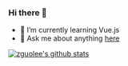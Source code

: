 ### Hi there 👋

<!--
**zguolee/zguolee** is a ✨ _special_ ✨ repository because its `README.md` (this file) appears on your GitHub profile.

Here are some ideas to get you started:

- 🔭 I’m currently working on ...
- 🌱 I’m currently learning ...
- 👯 I’m looking to collaborate on ...
- 🤔 I’m looking for help with ...
- 💬 Ask me about ...
- 📫 How to reach me: ...
- 😄 Pronouns: ...
- ⚡ Fun fact: ...
  -->

- 🌱 I’m currently learning Vue.js
- 💬 Ask me about anything [here](https://github.com/lazylzg/zguolee/issues)


[![zguolee's github stats](https://github-readme-stats.vercel.app/api?username=zguolee&count_private=true&show_icons=true&include_all_commits=true)](https://github.com/zguolee)
